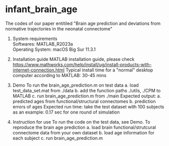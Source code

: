 # infant_brain_age

The codes of our paper entitiled "Brain age prediction and deviations from normative trajectories in the neonatal connectome"
<br />
1. System requirements <br />
Softwares: MATLAB_R2023a <br />
Operating System: macOS Big Sur 11.3.1

2. Installation guide
MATLAB installation guide, please check https://www.mathworks.com/help/install/ug/install-products-with-internet-connection.html
Typical install time for a "normal" desktop computer according to MATLAB: 30-45 mins

3. Demo
To run the brain_age_prediction.m on test data
  a. load test_data_set.mat from ./data
  b. add the function paths ./utils, ./CPM to MATLAB
  c. run brain_age_prediction.m from ./main
Expected output:
  a. predicted ages from functional/structural connectomes
  b. prediction errors of ages
Expected run time:
  take the test dataset with 100 subjects as an example: 0.17 sec for one round of simulation 

4. Instruction for use
To run the code on the test data, see Demo.
To reproduce the brain age prediction
  a. load brain functional/strutcural connectome data from your own dataset
  b. load age information for each subject
  c. run brain_age_prediction.m



